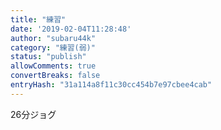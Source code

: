 ```yaml
---
title: "練習"
date: '2019-02-04T11:28:48'
author: "subaru44k"
category: "練習(弱)"
status: "publish"
allowComments: true
convertBreaks: false
entryHash: "31a114a8f11c30cc454b7e97cbee4cab"
---
```

26分ジョグ
